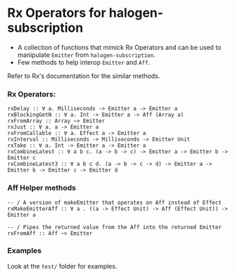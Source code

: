 # Rx Operators for halogen-subscription

* A collection of functions that mimick Rx Operators and can be used to manipulate `Emitter` from `halogen-subscription`.
* Few methods to help interop `Emitter` and `Aff`.

Refer to Rx's documentation for the similar methods.

### Rx Operators:
```
rxDelay :: ∀ a. Milliseconds -> Emitter a -> Emitter a
rxBlockingGetN :: ∀ a. Int -> Emitter a -> Aff (Array a)
rxFromArray :: Array ~> Emitter
rxJust :: ∀ a. a -> Emitter a
rxFromCallable :: ∀ a. Effect a -> Emitter a
rxInterval :: Milliseconds -> Milliseconds -> Emitter Unit
rxTake :: ∀ a. Int -> Emitter a -> Emitter a
rxCombineLatest :: ∀ a b c. (a -> b -> c) -> Emitter a -> Emitter b -> Emitter c
rxCombineLatest3 :: ∀ a b c d. (a -> b -> c -> d) -> Emitter a -> Emitter b -> Emitter c -> Emitter d
```

### Aff Helper methods
```
-- / A version of makeEmitter that operates on Aff instead of Effect
rxMakeEmitterAff :: ∀ a . ((a -> Effect Unit) -> Aff (Effect Unit)) -> Emitter a

-- / Pipes the returned value from the Aff into the returned Emitter
rxFromAff :: Aff ~> Emitter
```

### Examples
Look at the `test/` folder for examples.